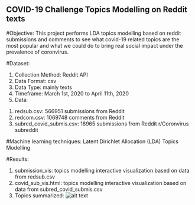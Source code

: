## COVID-19 Challenge Topics Modelling on Reddit texts

#Objective: 
This project performs LDA topics modelling based on reddit submissions and comments to see what covid-19 related topics are the most popular and what we could do to bring real social impact under the prevalence of coronvirus. 

#Dataset: 
1. Collection Method: Reddit API 
2. Data Format: csv
3. Data Type: mainly texts 
4. Timeframe: March 1st, 2020 to April 11th, 2020
5. Data: 
  1) redsub.csv: 566951 submissions from Reddit 
  2) redcom.csv: 1069748 comments from Reddit
  3) subred_covid_submis.csv: 18965 submissions from Reddit r/Coronvirus subreddit

#Machine learning techniques: Latent Dirichlet Allocation (LDA) Topics Modelling 

#Results: 
1. submission_vis: topics modelling interactive visualization based on data from redsub.csv
2. covid_sub_vis.html: topics modelling interactive visualization based on data from subred_covid_submis.csv
3. Topics summarized: 
![alt text](https://github.com/zxuannn/covidchallenge_topicsmodelling/blob/master/Screenshot%202020-04-14%20at%209.53.52%20PM.png)
